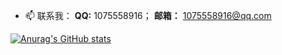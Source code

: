<!--
**hchhtc123/hchhtc123** is a ✨ _special_ ✨ repository because its `README.md` (this file) appears on your GitHub profile.

Here are some ideas to get you started:

- 🔭 I’m currently working on ...
- 🌱 I’m currently learning ...
- 👯 I’m looking to collaborate on ...
- 🤔 I’m looking for help with ...
- 💬 Ask me about ...
- 📫 How to reach me: ...
- 😄 Pronouns: ...
- ⚡ Fun fact: ...
-->

- 📫 联系我：  **QQ:**  1075558916； **邮箱：** 1075558916@qq.com

[![Anurag's GitHub stats](https://github-readme-stats.vercel.app/api?username=hchhtc123&show_icons=true&theme=tokyonight)](https://github.com/anuraghazra/github-readme-stats)
